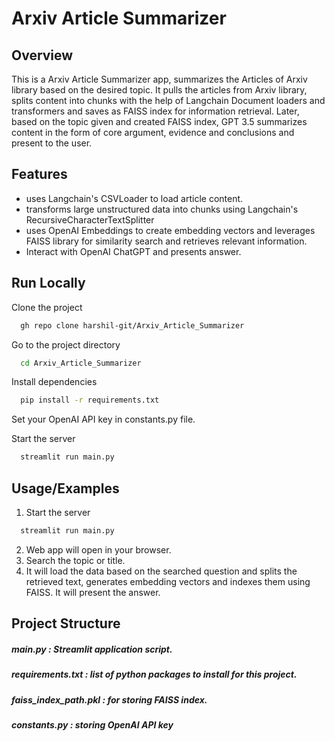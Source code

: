 
# Arxiv Article Summarizer

## Overview
This is a Arxiv Article Summarizer app, summarizes the Articles of Arxiv library based on the desired topic. It pulls the articles from Arxiv library, splits content into chunks with the help of Langchain Document loaders and transformers and saves as FAISS index for information retrieval. Later, based on the topic given and created FAISS index, GPT 3.5 summarizes content in the form of core argument, evidence and conclusions and present to the user. 



## Features

- uses Langchain's CSVLoader to load article content.
- transforms large unstructured data into chunks using Langchain's RecursiveCharacterTextSplitter
- uses OpenAI Embeddings to create embedding vectors and leverages FAISS library for similarity search and retrieves relevant information.
- Interact with OpenAI ChatGPT and presents answer.


## Run Locally

Clone the project

```bash
  gh repo clone harshil-git/Arxiv_Article_Summarizer
```

Go to the project directory

```bash
  cd Arxiv_Article_Summarizer
```

Install dependencies

```bash
  pip install -r requirements.txt
```
 
Set your OpenAI API key in constants.py file.

Start the server

```bash
  streamlit run main.py 
```


## Usage/Examples

1)  Start the server

```bash
  streamlit run main.py 
```
2) Web app will open in your browser.
3) Search the topic or title.
4) It will load the data based on the searched question and splits the retrieved text, generates embedding vectors and indexes them using FAISS. It will present the answer.

## Project Structure

##### main.py : Streamlit application script.
##### requirements.txt : list of python packages to install     for this project.
##### faiss_index_path.pkl : for storing FAISS index.
##### constants.py : storing OpenAI API key


